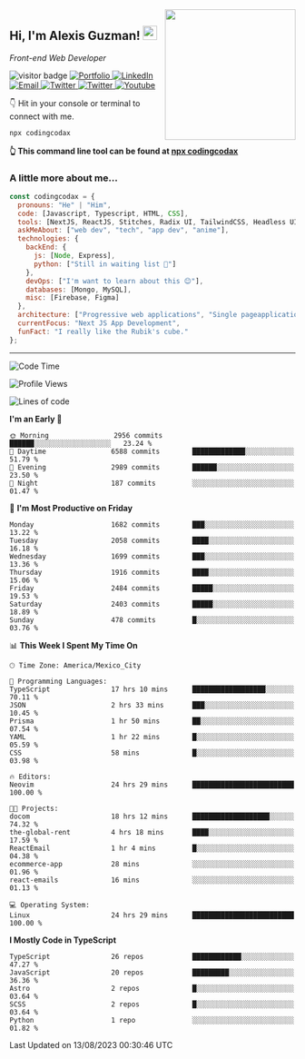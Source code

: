 <img align='right' src="https://media.giphy.com/media/M9gbBd9nbDrOTu1Mqx/giphy.gif" width="230">
<h2>Hi, I'm Alexis Guzman! <img src="https://media.giphy.com/media/hvRJCLFzcasrR4ia7z/giphy.gif" width="25px"></h2>
<p><em>Front-end Web Developer</em></p>

<p>
  <img src="https://visitor-badge.glitch.me/badge?page_id=a12989x.a12989x&left_color=black&right_color=gray" alt="visitor badge"/>
  <a href='https://www.codingcodax.dev/' target='_blank'>
    <img alt='Portfolio' src='https://img.shields.io/badge/Portfolio-black?logo=vercel&style=flat-square'>
  </a>
  <a href='https://linkedin.com/in/codingcodax/' target='_blank'>
    <img alt='LinkedIn' src='https://img.shields.io/badge/LinkedIn-black?logo=LinkedIn&style=flat-square'>
  </a>
  <a href='mailto:codingcodax@gmail.com' target='_blank'>
    <img alt='Email' src='https://img.shields.io/badge/Email-black?logo=Gmail&style=flat-square'>
  </a>
  <a href='https://twitter.com/codingcodax' target='_blank'>
    <img alt='Twitter' src='https://img.shields.io/badge/Twitter-black?logo=Twitter&style=flat-square'>
  </a>
  <a href='https://www.instagram.com/codingcodax/' target='_blank'>
    <img alt='Twitter' src='https://img.shields.io/badge/Instagram-black?logo=Instagram&style=flat-square'>
  </a>
  <a href='https://www.youtube.com/@codingcodax' target='_blank'>
    <img alt='Youtube' src='https://img.shields.io/badge/YouTube-black?logo=Youtube&style=flat-square'>
  </a>
</p>

👇 Hit in your console or terminal to connect with me.

```bash
npx codingcodax 
```
**👆 This command line tool can be found at [npx codingcodax](https://github.com/codingcodax/npx-codingcodax)**

<h3>A little more about me...</h3>

```javascript
const codingcodax = {
  pronouns: "He" | "Him",
  code: [Javascript, Typescript, HTML, CSS],
  tools: [NextJS, ReactJS, Stitches, Radix UI, TailwindCSS, Headless UI, Prisma],
  askMeAbout: ["web dev", "tech", "app dev", "anime"],
  technologies: {
    backEnd: {
      js: [Node, Express],
      python: ["Still in waiting list 🥲"]
    },
    devOps: ["I'm want to learn about this 😊"],
    databases: [Mongo, MySQL],
    misc: [Firebase, Figma]
  },
  architecture: ["Progressive web applications", "Single pageapplications"],
  currentFocus: "Next JS App Development",
  funFact: "I really like the Rubik's cube."
};
```

---

<!--START_SECTION:waka-->
![Code Time](http://img.shields.io/badge/Code%20Time-1%2C609%20hrs%2032%20mins-blue)

![Profile Views](http://img.shields.io/badge/Profile%20Views-0-blue)

![Lines of code](https://img.shields.io/badge/From%20Hello%20World%20I%27ve%20Written-8.1%20million%20lines%20of%20code-blue)

**I'm an Early 🐤** 

```text
🌞 Morning                2956 commits        ██████░░░░░░░░░░░░░░░░░░░   23.24 % 
🌆 Daytime                6588 commits        █████████████░░░░░░░░░░░░   51.79 % 
🌃 Evening                2989 commits        ██████░░░░░░░░░░░░░░░░░░░   23.50 % 
🌙 Night                  187 commits         ░░░░░░░░░░░░░░░░░░░░░░░░░   01.47 % 
```
📅 **I'm Most Productive on Friday** 

```text
Monday                   1682 commits        ███░░░░░░░░░░░░░░░░░░░░░░   13.22 % 
Tuesday                  2058 commits        ████░░░░░░░░░░░░░░░░░░░░░   16.18 % 
Wednesday                1699 commits        ███░░░░░░░░░░░░░░░░░░░░░░   13.36 % 
Thursday                 1916 commits        ████░░░░░░░░░░░░░░░░░░░░░   15.06 % 
Friday                   2484 commits        █████░░░░░░░░░░░░░░░░░░░░   19.53 % 
Saturday                 2403 commits        █████░░░░░░░░░░░░░░░░░░░░   18.89 % 
Sunday                   478 commits         █░░░░░░░░░░░░░░░░░░░░░░░░   03.76 % 
```


📊 **This Week I Spent My Time On** 

```text
🕑︎ Time Zone: America/Mexico_City

💬 Programming Languages: 
TypeScript               17 hrs 10 mins      ██████████████████░░░░░░░   70.11 % 
JSON                     2 hrs 33 mins       ███░░░░░░░░░░░░░░░░░░░░░░   10.45 % 
Prisma                   1 hr 50 mins        ██░░░░░░░░░░░░░░░░░░░░░░░   07.54 % 
YAML                     1 hr 22 mins        █░░░░░░░░░░░░░░░░░░░░░░░░   05.59 % 
CSS                      58 mins             █░░░░░░░░░░░░░░░░░░░░░░░░   03.98 % 

🔥 Editors: 
Neovim                   24 hrs 29 mins      █████████████████████████   100.00 % 

🐱‍💻 Projects: 
docom                    18 hrs 12 mins      ███████████████████░░░░░░   74.32 % 
the-global-rent          4 hrs 18 mins       ████░░░░░░░░░░░░░░░░░░░░░   17.59 % 
ReactEmail               1 hr 4 mins         █░░░░░░░░░░░░░░░░░░░░░░░░   04.38 % 
ecommerce-app            28 mins             ░░░░░░░░░░░░░░░░░░░░░░░░░   01.96 % 
react-emails             16 mins             ░░░░░░░░░░░░░░░░░░░░░░░░░   01.13 % 

💻 Operating System: 
Linux                    24 hrs 29 mins      █████████████████████████   100.00 % 
```

**I Mostly Code in TypeScript** 

```text
TypeScript               26 repos            ████████████░░░░░░░░░░░░░   47.27 % 
JavaScript               20 repos            █████████░░░░░░░░░░░░░░░░   36.36 % 
Astro                    2 repos             █░░░░░░░░░░░░░░░░░░░░░░░░   03.64 % 
SCSS                     2 repos             █░░░░░░░░░░░░░░░░░░░░░░░░   03.64 % 
Python                   1 repo              ░░░░░░░░░░░░░░░░░░░░░░░░░   01.82 % 
```




 Last Updated on 13/08/2023 00:30:46 UTC
<!--END_SECTION:waka-->
